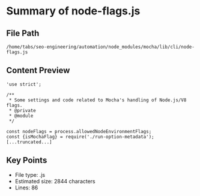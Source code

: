# Summary of node-flags.js
  
## File Path
`/home/tabs/seo-engineering/automation/node_modules/mocha/lib/cli/node-flags.js`

## Content Preview
```
'use strict';

/**
 * Some settings and code related to Mocha's handling of Node.js/V8 flags.
 * @private
 * @module
 */

const nodeFlags = process.allowedNodeEnvironmentFlags;
const {isMochaFlag} = require('./run-option-metadata');
[...truncated...]
```

## Key Points
- File type: .js
- Estimated size: 2844 characters
- Lines: 86
